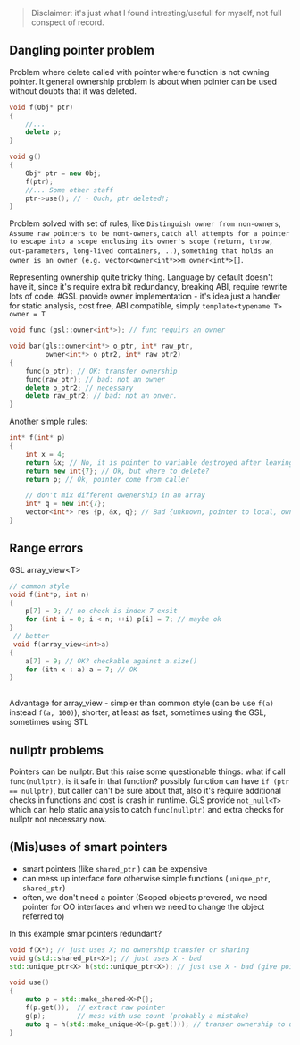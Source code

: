 > Disclaimer: it's just what I found intresting/usefull for myself, not full conspect of record.

## Dangling pointer problem
Problem where  delete called with pointer where function is not owning pointer. It general ownership problem is about when pointer can be used without doubts that it was deleted.
```c++ 
void f(Obj* ptr)
{
	//...
	delete p;
}

void g()
{
	Obj* ptr = new Obj;
	f(ptr);
	//... Some other staff
	ptr->use(); // - Ouch, ptr deleted!;
}
```
Problem solved with set of rules, like `Distinguish owner from non-owners`, `Assume raw pointers to be nont-owners`, `catch all attempts for a pointer to escape into a scope enclusing its owner's scope (return, throw, out-parameters, long-lived containers, ..)`, `something that holds an owner is an owner (e.g. vector<owner<int*>>m owner<int*>[]`. 

Representing ownership quite tricky thing. Language by default doesn't have it, since it's require extra bit redundancy, breaking ABI, require rewrite lots of code. #GSL provide owner implementation  - it's idea just a handler for static analysis, cost free, ABI compatible, simply `template<typename T> owner = T`

```c++
void func (gsl::owner<int*>); // func requirs an owner

void bar(gls::owner<int*> o_ptr, int* raw_ptr, 
		 owner<int*> o_ptr2, int* raw_ptr2)
{
	func(o_ptr); // OK: transfer ownership
	func(raw_ptr); // bad: not an owner
	delete o_ptr2; // necessary
	delete raw_ptr2; // bad: not an onwer.
}
```

Another simple rules:
```c++
int* f(int* p)
{
	int x = 4;
	return &x; // No, it is pointer to variable destroyed after leaving scope 
	return new int{7}; // Ok, but where to delete? 
	return p; // Ok, pointer come from caller 

	// don't mix different owenership in an array
	int* q = new int{7};
	vector<int*> res {p, &x, q}; // Bad {unknown, pointer to local, owner}
}
```

## Range errors 
GSL array_view<T\>
```c++
// common style
void f(int*p, int n)
{
	p[7] = 9; // no check is index 7 exsit 
	for (int i = 0; i < n; ++i) p[i] = 7; // maybe ok
}
 // better 
 void f(array_view<int>a)
{
	a[7] = 9; // OK? checkable against a.size()
	for (itn x : a) a = 7; // OK
}
 
```
Advantage for array_view - simpler than common style (can be use `f(a)` instead `f(a, 100)`), shorter, at least as fsat, sometimes using the GSL, sometimes using STL

## nullptr problems 
Pointers can be nullptr. But this raise some questionable things: what if call `func(nullptr)`, is it safe in that function? possibly function can have `if (ptr == nullptr)`, but caller can't be sure about that, also it's require additional checks in functions and cost is crash in runtime. 
GLS provide `not_null<T>` which can help static analysis to catch `func(nullptr)` and extra checks for nullptr not necessary now.

## (Mis)uses of smart pointers 
+ smart pointers (like `shared_ptr` ) can be expensive
+ can mess up interface fore otherwise simple functions (`unique_ptr`, `shared_ptr`)
+ often, we don't need a pointer (Scoped objects prevered, we need pointer for OO interfaces and when we need to change the object referred to)

In this example smar pointers redundant?
```c++ 
void f(X*); // just uses X; no ownership transfer or sharing 
void g(std::shared_ptr<X>); // just uses X - bad 
std::unique_ptr<X> h(std::unique_ptr<X>); // just use X - bad (give pointer back to provent destruction)

void use()
{
	auto p = std::make_shared<X>P{};
	f(p.get());  // extract raw pointer 
	g(p);        // mess with use count (probably a mistake)
	auto q = h(std::make_unique<X>(p.get())); // transer ownership to use (a mistake), extact raw pointer, then wrap it and copy prevent destruction.
}
```


